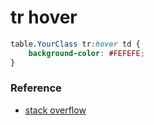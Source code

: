 # tr hover

```css
table.YourClass tr:hover td {
	background-color: #FEFEFE;
}
```

### Reference

* [stack overflow](http://stackoverflow.com/questions/7510753/trhover-not-working)